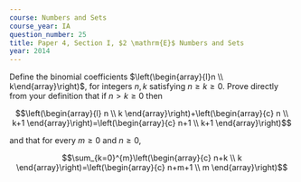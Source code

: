 ```yaml
---
course: Numbers and Sets
course_year: IA
question_number: 25
title: Paper 4, Section I, $2 \mathrm{E}$ Numbers and Sets
year: 2014
---
```




Define the binomial coefficients $\left(\begin{array}{l}n \\ k\end{array}\right)$, for integers $n, k$ satisfying $n \geqslant k \geqslant 0$. Prove directly from your definition that if $n>k \geqslant 0$ then

$$\left(\begin{array}{l}
n \\
k
\end{array}\right)+\left(\begin{array}{c}
n \\
k+1
\end{array}\right)=\left(\begin{array}{c}
n+1 \\
k+1
\end{array}\right)$$

and that for every $m \geqslant 0$ and $n \geqslant 0$,

$$\sum_{k=0}^{m}\left(\begin{array}{c}
n+k \\
k
\end{array}\right)=\left(\begin{array}{c}
n+m+1 \\
m
\end{array}\right)$$